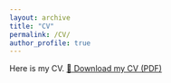 ```yaml
---
layout: archive
title: "CV"
permalink: /CV/
author_profile: true
---
```


Here is my CV.
[📄 Download my CV (PDF)](/files/CV.pdf)

